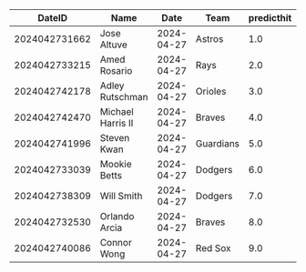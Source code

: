 DateID         |  Name               |  Date        |  Team       |  predicthit  |  predicthitproba     |  hitbool  |  Last7DaysAVG  |  Last15DaysAVG  |  Last30DaysAVG
---------------|---------------------|--------------|-------------|--------------|----------------------|-----------|----------------|-----------------|---------------
2024042731662  |  Jose Altuve        |  2024-04-27  |  Astros     |  1.0         |  0.6323711154858569  |  False    |  0.227         |  0.321          |  0.346
2024042733215  |  Amed Rosario       |  2024-04-27  |  Rays       |  2.0         |  0.6286321913129383  |  False    |  0.348         |  0.396          |  0.337
2024042742178  |  Adley Rutschman    |  2024-04-27  |  Orioles    |  3.0         |  0.627050646505148   |  False    |  0.407         |  0.377          |  0.327
2024042742470  |  Michael Harris II  |  2024-04-27  |  Braves     |  4.0         |  0.6250088062072114  |  False    |  0.44          |  0.316          |  0.327
2024042741996  |  Steven Kwan        |  2024-04-27  |  Guardians  |  5.0         |  0.6156084767197791  |  False    |  0.318         |  0.294          |  0.343
2024042733039  |  Mookie Betts       |  2024-04-27  |  Dodgers    |  6.0         |  0.6151133603956684  |  False    |  0.5           |  0.4            |  0.356
2024042738309  |  Will Smith         |  2024-04-27  |  Dodgers    |  7.0         |  0.6128726764476612  |  False    |  0.45          |  0.333          |  0.361
2024042732530  |  Orlando Arcia      |  2024-04-27  |  Braves     |  8.0         |  0.610311132693927   |  False    |  0.2           |  0.271          |  0.311
2024042740086  |  Connor Wong        |  2024-04-27  |  Red Sox    |  9.0         |  0.6088916336270404  |  False    |  0.375         |  0.359          |  0.356
